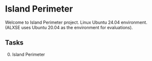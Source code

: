 # Island Perimeter

Welcome to Island Perimeter project. Linux Ubuntu 24.04 environment. (ALXSE uses Ubuntu 20.04 as the environment for evaluations).


## Tasks

0. Island Perimeter

